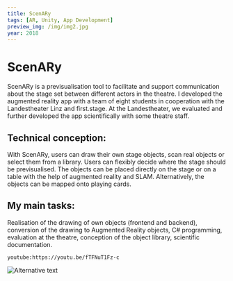 ```yaml
---
title: ScenARy
tags: [AR, Unity, App Development]
preview_img: /img/img2.jpg
year: 2018
---
```


# ScenARy

ScenARy is a previsualisation tool to facilitate and support communication about the stage set between different actors in the theatre.
I developed the augmented reality app with a team of eight students in cooperation with the Landestheater Linz and first.stage. At the Landestheater, we evaluated and further developed the app scientifically with some theatre staff.

## Technical conception:
With ScenARy, users can draw their own stage objects, scan real objects or select them from a library. Users can flexibly decide where the stage should be previsualised. The objects can be placed directly on the stage or on a table with the help of augmented reality and SLAM. Alternatively, the objects can be mapped onto playing cards.

## My main tasks:
Realisation of the drawing of own objects (frontend and backend), conversion of the drawing to Augmented Reality objects, C# programming, evaluation at the theatre, conception of the object library, scientific documentation.

`youtube:https://youtu.be/fTFNuT1Fz-c`


![Alternative text](/img/scenary03.jpg)


